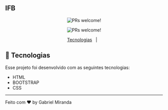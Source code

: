 ## IFB

<p align="center">
 
 <img src="https://user-images.githubusercontent.com/57048555/120410615-b7d1fd80-c329-11eb-8fa0-f9ffd253a4d8.gif" alt="PRs welcome!" />

</p>




<p align="center">
 <img src="https://img.shields.io/static/v1?label=PRs&message=welcome&color=49AA26&labelColor=000000" alt="PRs welcome!" />

</p>

<p align="center">
  <a href="#-tecnologias">Tecnologias</a>&nbsp;&nbsp;&nbsp;|&nbsp;&nbsp;&nbsp;
</p>

## 🚀 Tecnologias
Esse projeto foi desenvolvido com as seguintes tecnologias:

- HTML
- BOOTSTRAP
- CSS
---

Feito com ♥ by Gabriel Miranda



